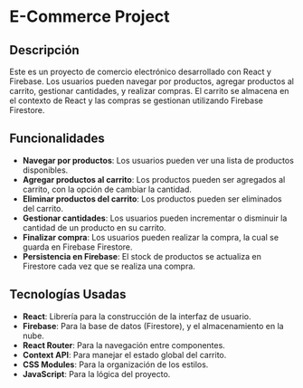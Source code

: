 # E-Commerce Project

## Descripción

Este es un proyecto de comercio electrónico desarrollado con React y Firebase. Los usuarios pueden navegar por productos, agregar productos al carrito, gestionar cantidades, y realizar compras. El carrito se almacena en el contexto de React y las compras se gestionan utilizando Firebase Firestore.

## Funcionalidades

- **Navegar por productos**: Los usuarios pueden ver una lista de productos disponibles.
- **Agregar productos al carrito**: Los productos pueden ser agregados al carrito, con la opción de cambiar la cantidad.
- **Eliminar productos del carrito**: Los productos pueden ser eliminados del carrito.
- **Gestionar cantidades**: Los usuarios pueden incrementar o disminuir la cantidad de un producto en su carrito.
- **Finalizar compra**: Los usuarios pueden realizar la compra, la cual se guarda en Firebase Firestore.
- **Persistencia en Firebase**: El stock de productos se actualiza en Firestore cada vez que se realiza una compra.

## Tecnologías Usadas

- **React**: Librería para la construcción de la interfaz de usuario.
- **Firebase**: Para la base de datos (Firestore), y el almacenamiento en la nube.
- **React Router**: Para la navegación entre componentes.
- **Context API**: Para manejar el estado global del carrito.
- **CSS Modules**: Para la organización de los estilos.
- **JavaScript**: Para la lógica del proyecto.
